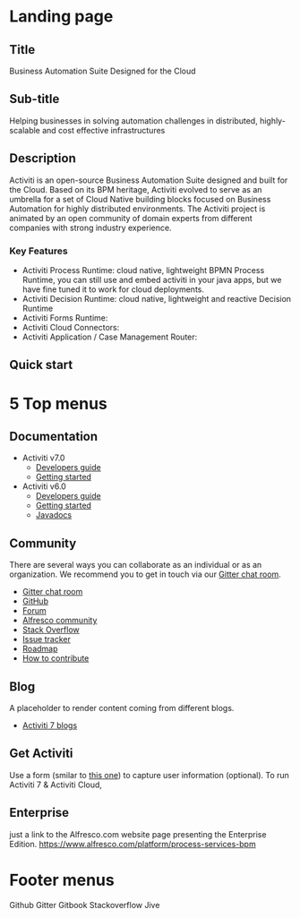 # Landing page
## Title
Business Automation Suite Designed for the Cloud
## Sub-title
Helping businesses in solving automation challenges in distributed, highly-scalable and cost effective infrastructures
## Description
Activiti is an open-source Business Automation Suite designed and built for the Cloud. Based on its BPM heritage, Activiti  evolved to serve as an umbrella for a set of Cloud Native building blocks focused on Business Automation for highly distributed environments. The Activiti project is animated by an open community of domain experts from different companies with strong industry experience.

### Key Features
* Activiti Process Runtime: cloud native, lightweight BPMN Process Runtime, you can still use and embed activiti in your java apps, but we have fine tuned it to work for cloud deployments.
* Activiti Decision Runtime: cloud native, lightweight and reactive Decision Runtime
* Activiti Forms Runtime: 
* Activiti Cloud Connectors: 
* Activiti Application / Case Management Router: 

## Quick start

# 5 Top menus
## Documentation
  * Activiti v7.0
    * [Developers guide](https://activiti.gitbooks.io/activiti-7-developers-guide/content/)
    * [Getting started](https://activiti.gitbooks.io/activiti-7-developers-guide/content/getting-started.html)
  * Activiti v6.0
    * [Developers guide](https://www.activiti.org/userguide/)
    * [Getting started](https://www.activiti.org/quick-start)
    * [Javadocs](https://www.activiti.org/javadocs/index.html)
    
## Community

There are several ways you can collaborate as an individual or as an organization. We recommend you to get in touch via our [Gitter chat room](https://gitter.im/Activiti/Activiti7?utm_source=share-link&utm_medium=link&utm_campaign=share-link).

* [Gitter chat room](https://gitter.im/Activiti/Activiti7?utm_source=share-link&utm_medium=link&utm_campaign=share-link)
* [GitHub](https://github.com/Activiti)
* [Forum](https://community.alfresco.com/community/bpm/contentfilterID=contentstatus%5Bpublished%5D~objecttype~thread%5Bquestions%5D)
* [Alfresco community](https://community.alfresco.com/community/bpm)
* [Stack Overflow](https://stackoverflow.com/search?q=activiti)
* [Issue tracker](https://activiti.atlassian.net/secure/Dashboard.jspa)
* [Roadmap](https://github.com/Activiti/Activiti/wiki/Activiti-7-Roadmap)
* [How to contribute](https://activiti.gitbooks.io/activiti-7-developers-guide/content/contribute.html)

## Blog

A placeholder to render content coming from different blogs.

* [Activiti 7 blogs](https://community.alfresco.com/community/bpm/content?filterID=contentstatus%5Bpublished%5D~category%5Bactiviti-7%5D&filterID=contentstatus%5Bpublished%5D~objecttype~objecttype%5Bblogpost%5D)

## Get Activiti

Use a form (smilar to [this one](https://www.activiti.org/download-bpm)) to capture user information (optional).
To run Activiti 7 & Activiti Cloud, 

## Enterprise

just a link to the Alfresco.com website page presenting the Enterprise Edition.
https://www.alfresco.com/platform/process-services-bpm

# Footer menus
Github Gitter Gitbook Stackoverflow Jive

